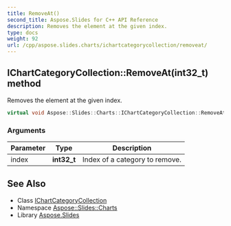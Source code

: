 ```yaml
---
title: RemoveAt()
second_title: Aspose.Slides for C++ API Reference
description: Removes the element at the given index.
type: docs
weight: 92
url: /cpp/aspose.slides.charts/ichartcategorycollection/removeat/
---
```

## IChartCategoryCollection::RemoveAt(int32_t) method


Removes the element at the given index.

```cpp
virtual void Aspose::Slides::Charts::IChartCategoryCollection::RemoveAt(int32_t index)=0
```


### Arguments

| Parameter | Type | Description |
| --- | --- | --- |
| index | **int32_t** | Index of a category to remove. |

## See Also

* Class [IChartCategoryCollection](./)
* Namespace [Aspose::Slides::Charts](../)
* Library [Aspose.Slides](../../)
